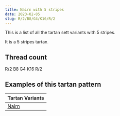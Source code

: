 ```yaml
---
title: Nairn with 5 stripes
date: 2023-02-05
slug: R/2/B8/G4/K16/R/2
---
```

This is a list of all the tartan sett variants with 5 stripes.

It is a 5 stripes tartan.


## Thread count
R/2 B8 G4 K16 R/2

## Examples of this tartan pattern

| Tartan Variants |
|---------------|
| [Nairn](/variants/r/2/b8/g4/k16/r/2-b304080-g008000-k000000-rc00000)||
